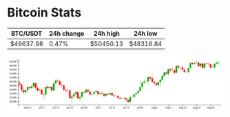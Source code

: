# Bitcoin Stats

BTC/USDT|24h change|24h high|24h low|
|---|---|---|---|
|$49637.98|0.47%|$50450.13|$48316.84|

<img src="./chart.svg">
